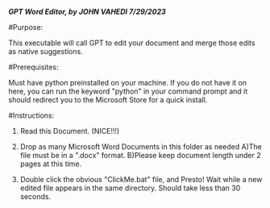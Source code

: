 ***GPT Word Editor, by JOHN VAHEDI 7/29/2023***

#Purpose:

 This executable will call GPT to edit your document and merge
 those edits as native suggestions. 

#Prerequisites:

 Must have python preinstalled on your machine. If you do not have
 it on here, you can run the keyword "python" in your command 
 prompt and it should redirect you to the Microsoft Store for a 
 quick install.

#Instructions:

1. Read this Document. (NICE!!!)

2. Drop as many Microsoft Word Documents in this folder as needed
	A)The file must be in a ".docx" format.
	B)Please keep document length under 2 pages at this time.

3. Double click the obvious "ClickMe.bat" file, and Presto! 
	Wait while a new edited file appears in the same directory. 
	Should take less than 30 seconds. 
